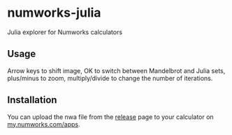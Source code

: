 # numworks-julia

Julia explorer for Numworks calculators

## Usage

Arrow keys to shift image, OK to switch between Mandelbrot and Julia sets, plus/minus to zoom, multiply/divide
to change the number of iterations.

## Installation

You can upload the nwa file from the [release](https://github.com/ipelupessy/numworks-julia/releases) page to your calculator on [my.numworks.com/apps](https://my.numworks.com/apps).
